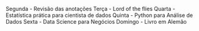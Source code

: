 Segunda -  Revisão das anotações
Terça -  Lord of the flies
Quarta - Estatística prática para cientista de dados 
Quinta - Python para Análise de Dados
Sexta - Data Science para Negócios
Domingo - Livro em Alemão